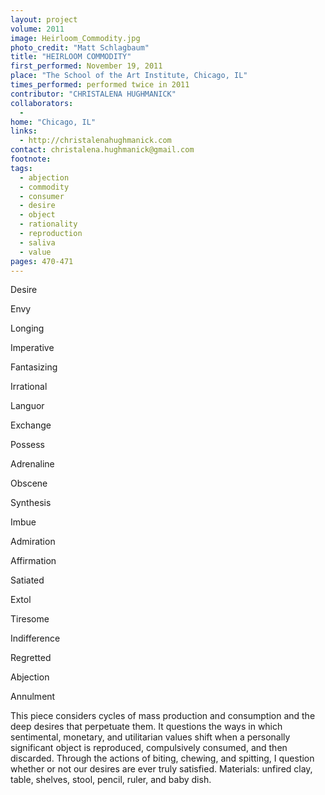 ```yaml
---
layout: project
volume: 2011
image: Heirloom_Commodity.jpg
photo_credit: "Matt Schlagbaum"
title: "HEIRLOOM COMMODITY"
first_performed: November 19, 2011
place: "The School of the Art Institute, Chicago, IL"
times_performed: performed twice in 2011
contributor: "CHRISTALENA HUGHMANICK"
collaborators: 
  - 
home: "Chicago, IL"
links: 
  - http://christalenahughmanick.com
contact: christalena.hughmanick@gmail.com
footnote: 
tags: 
  - abjection
  - commodity
  - consumer
  - desire
  - object
  - rationality
  - reproduction
  - saliva
  - value
pages: 470-471
---
```


Desire 

Envy 

Longing 

Imperative 

Fantasizing 

Irrational 

Languor 

Exchange 

Possess 

Adrenaline 

Obscene 

Synthesis 

Imbue 

Admiration 

Affirmation 

Satiated 

Extol 

Tiresome 

Indifference 

Regretted 

Abjection 

Annulment 

This piece considers cycles of mass production and consumption and the deep desires that perpetuate them. It questions the ways in which sentimental, monetary, and utilitarian values shift when a personally significant object is reproduced, compulsively consumed, and then discarded. Through the actions of biting, chewing, and spitting, I question whether or not our desires are ever truly satisfied. Materials: unfired clay, table, shelves, stool, pencil, ruler, and baby dish.
